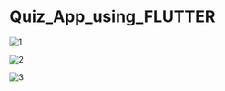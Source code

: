 # Quiz_App_using_FLUTTER


![1](https://user-images.githubusercontent.com/58487973/110652643-90fca300-81e2-11eb-9cfc-9e243effc49f.jpg)

![2](https://user-images.githubusercontent.com/58487973/110652689-9bb73800-81e2-11eb-9cab-5dca6fe757a5.jpg)

![3](https://user-images.githubusercontent.com/58487973/110652722-a245af80-81e2-11eb-82b0-ccfbb2278876.jpg)
